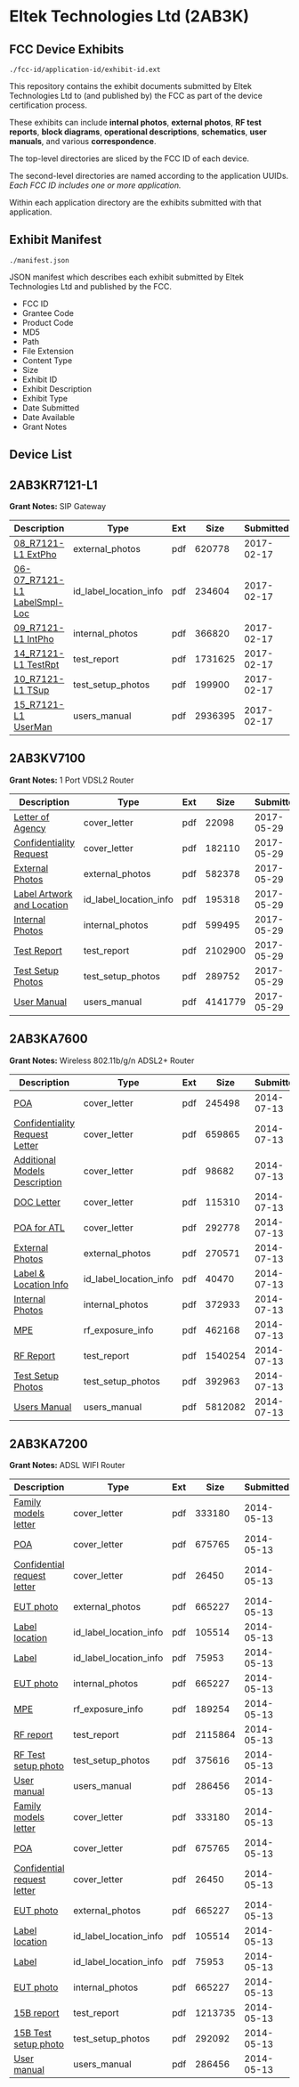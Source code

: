 # Eltek Technologies Ltd (2AB3K)
## FCC Device Exhibits

```
./fcc-id/application-id/exhibit-id.ext
```

This repository contains the exhibit documents submitted by Eltek Technologies Ltd to (and published by) the FCC as part of the device certification process.

These exhibits can include **internal photos**, **external photos**, **RF test reports**, **block diagrams**, **operational descriptions**, **schematics**, **user manuals**, and various **correspondence**.

The top-level directories are sliced by the FCC ID of each device.

The second-level directories are named according to the application UUIDs. *Each FCC ID includes one or more application.*

Within each application directory are the exhibits submitted with that application. 

## Exhibit Manifest

```
./manifest.json
```

JSON manifest which describes each exhibit submitted by Eltek Technologies Ltd and published by the FCC.

- FCC ID
- Grantee Code
- Product Code
- MD5
- Path
- File Extension
- Content Type
- Size
- Exhibit ID
- Exhibit Description
- Exhibit Type
- Date Submitted
- Date Available
- Grant Notes

## Device List
## 2AB3KR7121-L1
**Grant Notes:** SIP Gateway

| Description | Type | Ext | Size | Submitted | Available |
| ----------- | ---- | --- | ---- | --------- | --------- |
| [08_R7121-L1 ExtPho](2AB3KR7121-L1/d25f1cb7bafe767cadffcb8b89aca5e4/3286757.pdf) | external_photos | pdf | 620778 | 2017-02-17 | 2017-02-17 |
| [06-07_R7121-L1 LabelSmpl-Loc](2AB3KR7121-L1/d25f1cb7bafe767cadffcb8b89aca5e4/3286756.pdf) | id_label_location_info | pdf | 234604 | 2017-02-17 | 2017-02-17 |
| [09_R7121-L1 IntPho](2AB3KR7121-L1/d25f1cb7bafe767cadffcb8b89aca5e4/3286758.pdf) | internal_photos | pdf | 366820 | 2017-02-17 | 2017-02-17 |
| [14_R7121-L1 TestRpt](2AB3KR7121-L1/d25f1cb7bafe767cadffcb8b89aca5e4/3286763.pdf) | test_report | pdf | 1731625 | 2017-02-17 | 2017-02-17 |
| [10_R7121-L1 TSup](2AB3KR7121-L1/d25f1cb7bafe767cadffcb8b89aca5e4/3286759.pdf) | test_setup_photos | pdf | 199900 | 2017-02-17 | 2017-02-17 |
| [15_R7121-L1 UserMan](2AB3KR7121-L1/d25f1cb7bafe767cadffcb8b89aca5e4/3286764.pdf) | users_manual | pdf | 2936395 | 2017-02-17 | 2017-02-17 |
## 2AB3KV7100
**Grant Notes:** 1 Port VDSL2 Router

| Description | Type | Ext | Size | Submitted | Available |
| ----------- | ---- | --- | ---- | --------- | --------- |
| [Letter of Agency](2AB3KV7100/ac14b7ec4e365b8cfa147c2c6288024a/3406523.pdf) | cover_letter | pdf | 22098 | 2017-05-29 | 2017-05-29 |
| [Confidentiality Request](2AB3KV7100/ac14b7ec4e365b8cfa147c2c6288024a/3406524.pdf) | cover_letter | pdf | 182110 | 2017-05-29 | 2017-05-29 |
| [External Photos](2AB3KV7100/ac14b7ec4e365b8cfa147c2c6288024a/3406531.pdf) | external_photos | pdf | 582378 | 2017-05-29 | 2017-05-29 |
| [Label Artwork and Location](2AB3KV7100/ac14b7ec4e365b8cfa147c2c6288024a/3406533.pdf) | id_label_location_info | pdf | 195318 | 2017-05-29 | 2017-05-29 |
| [Internal Photos](2AB3KV7100/ac14b7ec4e365b8cfa147c2c6288024a/3406532.pdf) | internal_photos | pdf | 599495 | 2017-05-29 | 2017-05-29 |
| [Test Report](2AB3KV7100/ac14b7ec4e365b8cfa147c2c6288024a/3406529.pdf) | test_report | pdf | 2102900 | 2017-05-29 | 2017-05-29 |
| [Test Setup Photos](2AB3KV7100/ac14b7ec4e365b8cfa147c2c6288024a/3406530.pdf) | test_setup_photos | pdf | 289752 | 2017-05-29 | 2017-05-29 |
| [User Manual](2AB3KV7100/ac14b7ec4e365b8cfa147c2c6288024a/3406525.pdf) | users_manual | pdf | 4141779 | 2017-05-29 | 2017-05-29 |
## 2AB3KA7600
**Grant Notes:** Wireless 802.11b/g/n ADSL2+ Router

| Description | Type | Ext | Size | Submitted | Available |
| ----------- | ---- | --- | ---- | --------- | --------- |
| [POA](2AB3KA7600/bc744cb635861afc3bfc6648e3624b8a/2324118.pdf) | cover_letter | pdf | 245498 | 2014-07-13 | 2014-07-13 |
| [Confidentiality Request Letter](2AB3KA7600/bc744cb635861afc3bfc6648e3624b8a/2324119.pdf) | cover_letter | pdf | 659865 | 2014-07-13 | 2014-07-13 |
| [Additional Models Description](2AB3KA7600/bc744cb635861afc3bfc6648e3624b8a/2324120.pdf) | cover_letter | pdf | 98682 | 2014-07-13 | 2014-07-13 |
| [DOC Letter](2AB3KA7600/bc744cb635861afc3bfc6648e3624b8a/2324121.pdf) | cover_letter | pdf | 115310 | 2014-07-13 | 2014-07-13 |
| [POA for ATL](2AB3KA7600/bc744cb635861afc3bfc6648e3624b8a/2324122.pdf) | cover_letter | pdf | 292778 | 2014-07-13 | 2014-07-13 |
| [External Photos](2AB3KA7600/bc744cb635861afc3bfc6648e3624b8a/2324128.pdf) | external_photos | pdf | 270571 | 2014-07-13 | 2014-08-28 |
| [Label & Location Info](2AB3KA7600/bc744cb635861afc3bfc6648e3624b8a/2324132.pdf) | id_label_location_info | pdf | 40470 | 2014-07-13 | 2014-07-13 |
| [Internal Photos](2AB3KA7600/bc744cb635861afc3bfc6648e3624b8a/2324129.pdf) | internal_photos | pdf | 372933 | 2014-07-13 | 2014-08-28 |
| [MPE](2AB3KA7600/bc744cb635861afc3bfc6648e3624b8a/2324134.pdf) | rf_exposure_info | pdf | 462168 | 2014-07-13 | 2014-07-13 |
| [RF Report](2AB3KA7600/bc744cb635861afc3bfc6648e3624b8a/2324133.pdf) | test_report | pdf | 1540254 | 2014-07-13 | 2014-07-13 |
| [Test Setup Photos](2AB3KA7600/bc744cb635861afc3bfc6648e3624b8a/2324131.pdf) | test_setup_photos | pdf | 392963 | 2014-07-13 | 2014-08-28 |
| [Users Manual](2AB3KA7600/bc744cb635861afc3bfc6648e3624b8a/2324130.pdf) | users_manual | pdf | 5812082 | 2014-07-13 | 2014-08-28 |
## 2AB3KA7200
**Grant Notes:** ADSL WIFI Router

| Description | Type | Ext | Size | Submitted | Available |
| ----------- | ---- | --- | ---- | --------- | --------- |
| [Family models letter](2AB3KA7200/cc3c3143d8a61dde08eca0a1dc1a8c13/2264566.pdf) | cover_letter | pdf | 333180 | 2014-05-13 | 2014-05-13 |
| [POA](2AB3KA7200/cc3c3143d8a61dde08eca0a1dc1a8c13/2264567.pdf) | cover_letter | pdf | 675765 | 2014-05-13 | 2014-05-13 |
| [Confidential request letter](2AB3KA7200/cc3c3143d8a61dde08eca0a1dc1a8c13/2264568.pdf) | cover_letter | pdf | 26450 | 2014-05-13 | 2014-05-13 |
| [EUT photo](2AB3KA7200/cc3c3143d8a61dde08eca0a1dc1a8c13/2264577.pdf) | external_photos | pdf | 665227 | 2014-05-13 | 2014-05-13 |
| [Label location](2AB3KA7200/cc3c3143d8a61dde08eca0a1dc1a8c13/2264579.pdf) | id_label_location_info | pdf | 105514 | 2014-05-13 | 2014-05-13 |
| [Label](2AB3KA7200/cc3c3143d8a61dde08eca0a1dc1a8c13/2264580.pdf) | id_label_location_info | pdf | 75953 | 2014-05-13 | 2014-05-13 |
| [EUT photo](2AB3KA7200/cc3c3143d8a61dde08eca0a1dc1a8c13/2264577.pdf) | internal_photos | pdf | 665227 | 2014-05-13 | 2014-05-13 |
| [MPE](2AB3KA7200/cc3c3143d8a61dde08eca0a1dc1a8c13/2264736.pdf) | rf_exposure_info | pdf | 189254 | 2014-05-13 | 2014-05-13 |
| [RF report](2AB3KA7200/cc3c3143d8a61dde08eca0a1dc1a8c13/2264575.pdf) | test_report | pdf | 2115864 | 2014-05-13 | 2014-05-13 |
| [RF Test setup photo](2AB3KA7200/cc3c3143d8a61dde08eca0a1dc1a8c13/2264576.pdf) | test_setup_photos | pdf | 375616 | 2014-05-13 | 2014-05-13 |
| [User manual](2AB3KA7200/cc3c3143d8a61dde08eca0a1dc1a8c13/2264581.pdf) | users_manual | pdf | 286456 | 2014-05-13 | 2014-05-13 |
| [Family models letter](2AB3KA7200/015d4d1ea6aad62e428963252d259eb4/2264566.pdf) | cover_letter | pdf | 333180 | 2014-05-13 | 2014-05-13 |
| [POA](2AB3KA7200/015d4d1ea6aad62e428963252d259eb4/2264567.pdf) | cover_letter | pdf | 675765 | 2014-05-13 | 2014-05-13 |
| [Confidential request letter](2AB3KA7200/015d4d1ea6aad62e428963252d259eb4/2264568.pdf) | cover_letter | pdf | 26450 | 2014-05-13 | 2014-05-13 |
| [EUT photo](2AB3KA7200/015d4d1ea6aad62e428963252d259eb4/2264577.pdf) | external_photos | pdf | 665227 | 2014-05-13 | 2014-05-13 |
| [Label location](2AB3KA7200/015d4d1ea6aad62e428963252d259eb4/2264579.pdf) | id_label_location_info | pdf | 105514 | 2014-05-13 | 2014-05-13 |
| [Label](2AB3KA7200/015d4d1ea6aad62e428963252d259eb4/2264580.pdf) | id_label_location_info | pdf | 75953 | 2014-05-13 | 2014-05-13 |
| [EUT photo](2AB3KA7200/015d4d1ea6aad62e428963252d259eb4/2264577.pdf) | internal_photos | pdf | 665227 | 2014-05-13 | 2014-05-13 |
| [15B report](2AB3KA7200/015d4d1ea6aad62e428963252d259eb4/2264588.pdf) | test_report | pdf | 1213735 | 2014-05-13 | 2014-05-13 |
| [15B Test setup photo](2AB3KA7200/015d4d1ea6aad62e428963252d259eb4/2264589.pdf) | test_setup_photos | pdf | 292092 | 2014-05-13 | 2014-05-13 |
| [User manual](2AB3KA7200/015d4d1ea6aad62e428963252d259eb4/2264581.pdf) | users_manual | pdf | 286456 | 2014-05-13 | 2014-05-13 |
